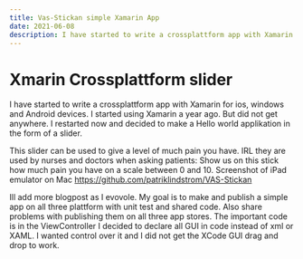 ```yaml
---
title: Vas-Stickan simple Xamarin App
date: 2021-06-08
description: I have started to write a crossplattform app with Xamarin for ios, windows and Android devices. I started using Xamarin a year ago.
---
```


# Xmarin Crossplattform slider
I have started to write a crossplattform app with Xamarin for ios, windows and Android devices. I started using Xamarin a year ago. But did not get anywhere. I restarted now and decided to make a Hello world applikation in the form of a slider.

This slider can be used to give a level of much pain you have. IRL they are used by nurses and doctors when asking patients: Show us on this stick how much pain you have on a scale between 0 and 10.
Screenshot of iPad emulator on Mac
https://github.com/patriklindstrom/VAS-Stickan

Ill add more blogpost as I evovole. My goal is to make and publish a simple app on all three plattform with unit test and shared code. Also share problems with publishing them on all three app stores.
The important code is in the ViewController I decided to declare all GUI in code instead of xml or XAML. I wanted control over it and I did not get the XCode GUI drag and drop to work.